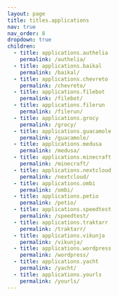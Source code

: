 ```yaml
---
layout: page
title: titles.applications
nav: true
nav_order: 8
dropdown: true
children:
  - title: applications.authelia
    permalink: /authelia/
  - title: applications.baikal
    permalink: /baikal/
  - title: applications.chevreto
    permalink: /chevreto/
  - title: applications.filebot
    permalink: /filebot/
  - title: applications.filerun
    permalink: /filerun/
  - title: applications.grocy
    permalink: /grocy/
  - title: applications.guacamole
    permalink: /guacamole/
  - title: applications.medusa
    permalink: /medusa/
  - title: applications.minecraft
    permalink: /minecraft/
  - title: applications.nextcloud
    permalink: /nextcloud/
  - title: applications.ombi
    permalink: /ombi/
  - title: applications.petio
    permalink: /petio/
  - title: applications.speedtest
    permalink: /speedtest/
  - title: applications.traktarr
    permalink: /traktarr/
  - title: applications.vikunja
    permalink: /vikunja/
  - title: applications.wordpress
    permalink: /wordpress/
  - title: applications.yacht
    permalink: /yacht/
  - title: applications.yourls
    permalink: /yourls/
---
```

